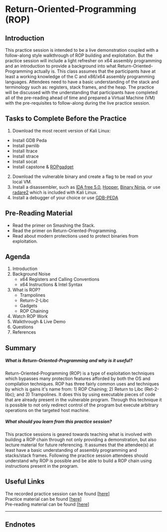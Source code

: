 # Return-Oriented-Programming (ROP)

## Introduction
This practice session is intended to be a live demonstration coupled with a follow-along style walkthrough of ROP building and exploitation. But the practice session will include a light refresher on x64 assembly programming and an introduction to provide a background into what Return-Oriented-Programming actually is. This class assumes that the participants have at least a working knowledge of the C and x86/x64 assembly programming languages. Attendees need to have a basic understanding of the stack and terminology such as: registers, stack frames, and the heap. The practice will be discussed with the understanding that participants have completed all of the pre-reading ahead of time and prepared a Virtual Machine (VM) with the pre-requisites to follow-along during the live practice session.

## Tasks to Complete Before the Practice

1. Download the most recent version of Kali Linux:
  * Install GDB Peda
  * Install pwnlib
  * Install ltrace
  * Install strace
  * Install socat
  * Install capstone & [ROPgadget](https://github.com/JonathanSalwan/ROPgadget)
2. Download the vulnerable binary and create a flag to be read on your local VM.
3. Install a disassembler, such as [IDA free 5.0](https://clickhere.com), [Hopper](https://clickhere.com), [Binary Ninja](https://binary.ninja), or use [radare2](https://clickhere.com) which is included with Kali Linux.
4. Install a debugger of your choice or use [GDB-PEDA](https://github.com/longld/peda)

## Pre-Reading Material

* Read the primer on Smashing the Stack.
* Read the primer on Return-Oriented-Programming.
* Read about modern protections used to protect binaries from exploitation.

## Agenda

1. Introduction
2. Background Noise
    * x64 Registers and Calling Conventions
    * x64 Instructions & Intel Syntax
3. What is ROP?
    * Trampolines
    * Return-2-Libc
    * Gadgets
    * ROP Chaining
4. Watch ROP Work
5. Walkthrough & Live Demo
6. Questions
7. References

## Summary

##### What is Return-Oriented-Programming and why is it useful?    
Return-Oriented-Programming (ROP) is a type of exploitation techniques which bypasses many protection features afforded by both the OS and compilation techniques. ROP has three fairly common uses and techniques by which is gains it's name from: 1) ROP Chaining; 2) Return to Libc (Ret-2-libc); and 3) Trampolines. It does this by using executable pieces of code that are already present in the vulnerable program. Through this technique it is possible to not only redirect control of the program but execute arbitrary operations on the targeted host machine.

##### What should you learn from this practice session?
This practice sessions is geared towards teaching what is involved with building a ROP chain through not only providing a demonstration, but also lecture material for future referencing. It assumes that the attendee(s) at least have a basic understanding of assembly programming and stacks/stack frames. Following the practice session attendees should understand why ROP is possible and be able to build a ROP chain using instructions present in the program.

## Useful Links

The recorded practice session can be found [[here]()]  
Practice material can be found [[here]()]  
Pre-reading material can be found [[here]()]

-----

## Endnotes
